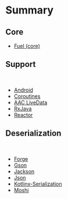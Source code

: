 # Summary

## Core
* [Fuel (core)](fuel/README.md)

## Support
​
* [Android](fuel-android/README.md)
* [Coroutines](fuel-coroutines/README.md)
* [AAC LiveData](fuel-livedata/README.md)
* [RxJava](fuel-rxjava/README.md)
* [Reactor](fuel-reactor/README.md)
    
## Deserialization
​
* [Forge](fuel-forge/README.md)
* [Gson](fuel-gson/README.md)
* [Jackson](fuel-jackson/README.md)
* [Json](fuel-json/README.md)
* [Kotlinx-Serialization](fuel-kotlinx-serialization/README.md)
* [Moshi](fuel-moshi/README.md)

